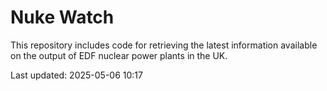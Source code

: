 # Nuke Watch

This repository includes code for retrieving the latest information available on the output of EDF nuclear power plants in the UK.

Last updated: 2025-05-06 10:17